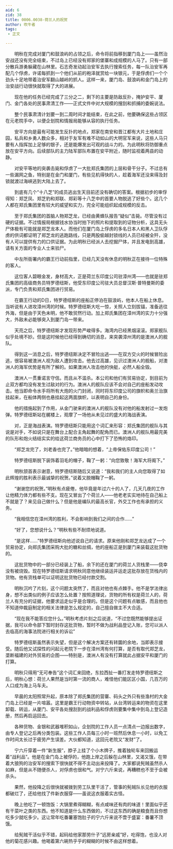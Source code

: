 ```yaml
---
aid: 6
zid: 38
title: 0006.0038-荷兰人的祝贺
author: 吹牛者
tags: 
 - 正文

---
```




　　明秋在完成对厦门和鼓浪屿的占领之后，命令将前指移到厦门岛上——虽然治安战还没有完全结束，不过岛上已经没有郑家的堡寨和成规模的人马了。只有一部分散兵游勇躲藏在山林里。石志奇发动起治安军去执行搜索任务，每一队治安军再配几个俘虏，许诺每抓到一个他们从前的袍泽就赏给一块银元，于是俘虏们一个个劲头十足地带着治安军翻山越岭的抓人。这样一来，厦门岛、鼓浪屿和金门岛上的治安战行动很快就取得了大的进展。

　　现在他的任务已经完成了三分之二，剩下的主要是防敌反扑，掩护安平、厦门、金门各处的民事肃清工作——正式文件中对大规模的搜刮和抓捕的委婉说法。

　　整个民事肃清计划要一到二周时间才能结束，在此之前，他要确保这些占领区在元老院手中，以便企划院和情报局能够从容的执行任务。

　　安平方向是最有可能发生反扑的地点，郑家在南安和晋江都有大片土地和庄园，私兵和乡勇人数众多，相对于友军有难不动如山的大明官军来说，这些人马只要有人指挥加上足够的银子，还是能爆发出可观的战斗力的。为此明秋将防御重点放在安平方向。后续部队的主力陆军部队布置在安平附近，随时监视着两县的动静。

　　对安平等地的突袭击毙和俘虏了一大批郑氏集团的上层和骨干分子。不过总有一些漏网之鱼，特别是在金门和厦门，有些见机得快的人，趁着海军还没来得及封锁就渡过海峡逃到大陆上去了。

　　到底有几个“十八芝”的成员逃出生天目前还没有确切的答案。根据初步的审俘得知：郑芝凤、郑芝豹和郑联、郑彩等十八芝中的首要人物脱逃了好些个。这几个人都在郑氏集团里有较大的威望和实力，完全可能组织起成规模的反击。

　　至于郑氏集团的首脑人物郑芝龙，已经由黄蜂队报告“疑似”击毙。尽管没有过硬的证据。不过情报局根据钱水协当时拍下的照片和提取到的证物分析，这具无头尸体极有可能就是郑芝龙本人。而他们在厦门岛上俘虏的多名日本人和黑人卫队俘虏的供词都证明了郑芝龙的逃跑路线，只是两股偷越封锁线的人员已经被全歼，没有人可以提供有力的口供证据。为此明秋已经派人去挖掘尸体，并且发电到高雄，请有关方面的专业人士来验尸。

　　中左所衙署内的霸王行动前指里，已经几天没有休息的明秋正在接待一位特殊的客人。

　　这位客人碧眼金发，身材高大，正是荷兰东印度公司驻漳州湾——也就是驻郑氏集团的高级商务员特罗德纽斯，他受东印度公司驻大员总督汉斯·普特曼斯的委派，专门负责和郑氏集团进行贸易。

　　在霸王行动的D日，特罗德纽斯的座船正停泊在鼓浪屿，他本人在船上休息。当听说有人进攻漳州湾的时候。特罗德纽斯大吃一惊，关照人立刻拔锚，准备逃往外海，但是由于天色未明，他不敢贸然行动。加上郑氏集团在漳州湾的实力十分强大，外敌未必能够突入到厦门岛一带来。

　　天亮之后，特罗德纽斯才发现形势严峻得多。海湾内已经黑烟滚滚。郑家舰队似乎处境不妙。但是这时候他已经得到确切的消息，来突袭漳州湾的是澳洲人的舰队。

　　得到这一消息之后，特罗德纽斯决定不冒险出逃——在双方交火的时候冒险出逃，很容易被澳洲人视为敌人遭到攻击。他去过高雄，见识过澳洲人的舰船，对澳洲人的海军优势是有所了解的。如果澳洲人攻击他的快艇，必然人船全毁。

　　澳洲人一贯重诺言守信。而且从不滥杀。本公司和他们有贸易协定，到目前为止双方都均没有发生过敌对的行为。澳洲人的舰队应该不会对自己的座船发动攻击。他当即命令水手将所有大炮的火门封闭，同时将东印度公司的旗帜和奥兰治旗挂起来，在船体两侧也悬挂起这两面旗帜，以表明自己的身份。

　　他的措施起到了作用，从金门驶来的澳洲人的舰队没有对他的船发射过一发炮弹。特罗德纽斯站在艉楼上，观摩了一场他从未见过的盛大的海战表演。

　　对，正是海战表演。特罗德纽斯只能用这个词汇来形容：郑氏集团的舰队与其说是对手，不如说只是在舞台上配合主角起舞的配角而已。澳洲人的舰队用最完美的队形和炮火结结实实的给这荷兰商务员的心中打下了恐怖的烙印。

　　“郑芝龙完了，刘老香也完了。”他暗暗的想着，“上帝保佑东印度公司！”

　　特罗德纽斯脱下装饰着羽毛的帽子，鞠了一躬：“向您致敬！海军大将阁下。”

　　明秋颔首表示谢意，特罗德纽斯随后又说道：“我和我们的主人向您取得了如此辉煌的胜利表示最诚挚的祝贺。”说着又脱帽鞠了一躬。

　　“谢谢您的祝贺。”明秋有点疲倦，他毕竟是年过六十的人了，几天几夜的工作让他精力体力都有些不支。现在又冒出了个荷兰人——他老老实实地待在自己船上不就是了？来见自己做什么？但是他是编队的最高长官，外交工作也有承担的义务。

　　“我相信您在漳州湾的胜利，不会影响到我们之间的合作……”

　　“好了，您想说什么？”明秋有些不耐烦地说道。

　　“是这样……”特罗德纽斯向他述说自己的请求。原来他刚和郑芝龙达成了一个贸易协定，向郑氏集团采购大批的糖和丝绸，他的座船正是到厦门来装载这批货物的。

　　这批货物中的一部分已经装上了船，余下的还在厦门的荷兰人货栈里——侥幸没有被烧毁。现在特罗德纽斯请求明秋同意他继续装运并运走这批存放在货栈内的货物。他有货栈单可以证明这批货物已经付款交割。

　　明秋沉吟了片刻，这个问题太突然了，而且对他也有点棘手。他不是学法律出身，想不出类似的例子应该怎么处置？按照道理说，货物的所有权是荷兰人的，荷兰人有充分的证据，他要求运走似乎是合理的。但是这个问题有点敏感，而且他也不知道仲裁庭制定的相关法律是怎么规定的，自己擅自做主不大合适。

　　“现在我不能答应您什么。”明秋考虑片刻之后说道，“不过您既然能够提出证据，我可以命令部下暂时封存这批货物，暂时不做为战利品登记入账，您可以派人去临高的海事法院进行相关的诉讼”

　　特罗德纽斯虽然表示失望，但是这个解决方案还有转圜的余地，当即表示接受。随后他又试探性的问起元老院下一步在漳州湾有何打算，是否有取代郑芝龙，垄断福建的对外贸易的企图——特别是，澳洲人有没有打算就此占据安平和厦门的打算。

　　明秋只得用“无可奉告”这个词汇来回绝，东拉西扯一番打发走特罗德纽斯之后，明秋心想：荷兰人果然是当时第一流的商人，难怪他们能区区小国，几百万的人口成为海上马车夫。

　　早晨的太阳照常升起，原本除了郑氏集团的营寨、码头之外只有些渔村的大金门岛上已经是一片喧嚣。这里是霸王行动物资中转站，从台湾转运来的物资在这里卸载、转运，从厦门、安平各处搜刮到的战利品和俘虏则要集中集中到岛上登记造册，然后再启运回去。

　　各种货物、金银和武器堆积如山，企划院的工作人员一点清点一边报出数字，由专人登记之后再分类包装。这些工作人员每三小时一班然后休息一小时，以免工作时间太长过于疲劳产生误差。大伙都知道，这回元老院又“发财”了。

　　宁六斤穿着一件“新生服”，脖子上挂了个小木牌子，推着独轮车来回搬运着“战利品”。他是在金门岛上被俘的，他跑上岸之后躲在山林里，又渴又饿，在带着大狼狗的治安军的搜索下很快就不得不主动出来投降了。大家都说髡贼虽然杀人如麻，但是从不随便杀人，对俘虏也很和气。对宁六斤来说，再糟糕也不至于会被杀头。

　　果然，他投降之后很快就被拨到劳工队里干活了，管事的髡贼队长见他的衣服都破烂了，还给他找了件新衣服穿——虽说这衣服着实古怪。

　　晚上他吃了一顿饱饭：大锅里煮得糊糊，有点咸味还有肉的味道！里面似乎还有干菜叶之类的东西。他不知道是什么东西做的，不过这东西的确是粮食而且你想吃多少就吃多少。这让常年吃番薯塞饱肚子的宁六斤来说不啻于盛宴：番薯不顶饿。

　　给髡贼干活似乎不错，起码给他家那劳什子“远房亲戚”好，吃得饱，也没人对他的菊花感兴趣。他喝着第六碗热乎乎的糊糊的时候不由这样想着。


